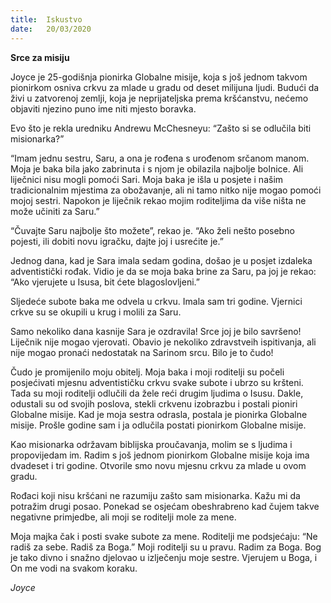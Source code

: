 ```yaml
---
title:  Iskustvo
date:   20/03/2020
---
```


**Srce za misiju**

Joyce je 25-godišnja pionirka Globalne misije, koja s još jednom takvom pionirkom osniva crkvu za mlade u gradu od deset milijuna ljudi. Budući da živi u zatvorenoj zemlji, koja je neprijateljska prema kršćanstvu, nećemo objaviti njezino puno ime niti mjesto boravka.

Evo što je rekla uredniku Andrewu
McChesneyu: “Zašto si se odlučila biti misionarka?”

“Imam jednu sestru, Saru, a ona je rođena s urođenom srčanom manom. Moja je baka bila jako zabrinuta i s njom je obilazila najbolje bolnice. Ali liječnici nisu mogli pomoći Sari. Moja baka je išla u posjete i našim tradicionalnim mjestima za obožavanje, ali ni tamo nitko nije mogao pomoći mojoj sestri. Napokon je liječnik rekao mojim roditeljima da više ništa ne može učiniti za Saru.”

“Čuvajte Saru najbolje što možete”, rekao je. “Ako želi nešto posebno pojesti, ili dobiti novu igračku, dajte joj i usrećite je.”

Jednog dana, kad je Sara imala sedam godina, došao je u posjet izdaleka adventistički rođak. Vidio je da se moja baka brine za Saru, pa joj je rekao: “Ako vjerujete u Isusa, bit ćete blagoslovljeni.”

Sljedeće subote baka me odvela u crkvu. Imala sam tri godine. Vjernici crkve su se okupili u krug i molili za Saru.

Samo nekoliko dana kasnije Sara je ozdravila! Srce joj je bilo savršeno! Liječnik nije mogao vjerovati. Obavio je nekoliko zdravstveih ispitivanja, ali nije mogao pronaći nedostatak na Sarinom srcu. Bilo je to čudo!

Čudo je promijenilo moju obitelj. Moja baka i moji roditelji su počeli posjećivati mjesnu adventističku crkvu svake subote i ubrzo su kršteni. Tada su moji roditelji odlučili da žele reći drugim ljudima o Isusu. Dakle, odustali su od svojih poslova, stekli crkvenu izobrazbu i postali pioniri Globalne misije. Kad je moja sestra odrasla, postala je pionirka Globalne misije. Prošle godine sam i ja odlučila postati pionirkom Globalne misije.

Kao misionarka održavam biblijska proučavanja, molim se s ljudima i propovijedam im. Radim s još jednom pionirkom Globalne misije koja ima dvadeset i tri godine. Otvorile smo novu mjesnu crkvu za mlade u ovom gradu.

Rođaci koji nisu kršćani ne razumiju zašto sam misionarka. Kažu mi da potražim drugi posao. Ponekad se osjećam obeshrabreno kad čujem takve negativne primjedbe, ali moji se roditelji mole za mene.

Moja majka čak i posti svake subote za mene. Roditelji me podsjećaju: “Ne radiš za sebe. Radiš za Boga.” Moji roditelji su u pravu. Radim za Boga. Bog je tako divno i snažno djelovao u izlječenju moje sestre. Vjerujem u Boga, i On me vodi na svakom koraku.

*Joyce*

